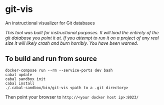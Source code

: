 # git-vis

An instructional visualizer for Git databases

*This tool was built for instructional purposes. It will load the entirety of the git database you
point it at. If you attempt to run it on a project of any real size it will likely crash and
burn horribly. You have been warned.*

## To build and run from source

    docker-compose run --rm --service-ports dev bash
    cabal update
    cabal sandbox init
    cabal install
    ./.cabal-sandbox/bin/git-vis <path to a .git directory>
    

Then point your browser to `http://<your docker host ip>:8023/`

